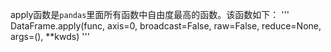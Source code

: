 apply函数是`pandas`里面所有函数中自由度最高的函数。该函数如下：
'''
DataFrame.apply(func, axis=0, broadcast=False, raw=False, reduce=None, args=(), **kwds)
'''
